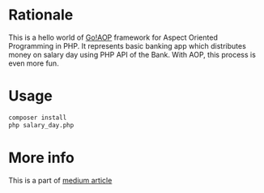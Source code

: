 # Rationale
This is a hello world of [Go!AOP](https://github.com/goaop/framework) framework for Aspect Oriented Programming
in PHP.
It represents basic banking app which distributes money on salary day using PHP API of the Bank. 
With AOP, this process is even more fun.

# Usage
```bash
composer install
php salary_day.php
```

# More info
This is a part of [medium article](medium.com) 
